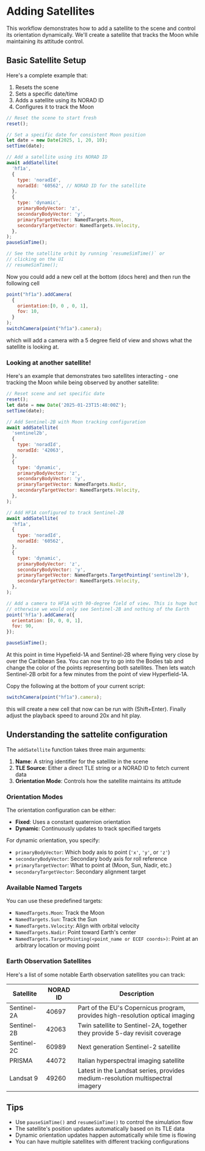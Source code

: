 # Adding Satellites

This workflow demonstrates how to add a satellite to the scene and control its
orientation dynamically. We'll create a satellite that tracks the Moon while
maintaining its attitude control.

## Basic Satellite Setup

Here's a complete example that:
1. Resets the scene
2. Sets a specific date/time
3. Adds a satellite using its NORAD ID
4. Configures it to track the Moon

```javascript
// Reset the scene to start fresh
reset();

// Set a specific date for consistent Moon position
let date = new Date(2025, 1, 20, 10);
setTime(date);

// Add a satellite using its NORAD ID
await addSatellite(
  'hf1a',
  {
    type: 'noradId',
    noradId: '60562', // NORAD ID for the satellite
  },
  {
    type: 'dynamic',
    primaryBodyVector: 'z',
    secondaryBodyVector: 'y',
    primaryTargetVector: NamedTargets.Moon,
    secondaryTargetVector: NamedTargets.Velocity,
  },
);
pauseSimTime();

// See the satellite orbit by running `resumeSimTime()` or
// clicking on the UI
// resumeSimTime();
```

Now you could add a new cell at the bottom (docs here) and then run the
following cell

```js
point("hf1a").addCamera(
  {
    orientation:[0, 0 , 0, 1],
    fov: 10,
  }
);
switchCamera(point("hf1a").camera);
```

which will add a camera with a 5 degree field of view and shows what the
satellite is looking at.


### Looking at another satellite!

Here's an example that demonstrates two satellites interacting - one tracking
the Moon while being observed by another satellite:

```javascript
// Reset scene and set specific date
reset();
let date = new Date('2025-01-23T15:48:00Z');
setTime(date);

// Add Sentinel-2B with Moon tracking configuration
await addSatellite(
  'sentinel2b',
  {
    type: 'noradId',
    noradId: '42063',
  },
  {
    type: 'dynamic',
    primaryBodyVector: 'z',
    secondaryBodyVector: 'y',
    primaryTargetVector: NamedTargets.Nadir,
    secondaryTargetVector: NamedTargets.Velocity,
  },
);

// Add HF1A configured to track Sentinel-2B
await addSatellite(
  'hf1a',
  {
    type: 'noradId',
    noradId: '60562',
  },
  {
    type: 'dynamic',
    primaryBodyVector: 'z',
    secondaryBodyVector: 'y',
    primaryTargetVector: NamedTargets.TargetPointing('sentinel2b'),
    secondaryTargetVector: NamedTargets.Velocity,
  },
);

// Add a camera to HF1A with 90-degree field of view. This is huge but
// otherwise we would only see Sentinel-2B and nothing of the Earth
point('hf1a').addCamera({
  orientation: [0, 0, 0, 1],
  fov: 90,
});

pauseSimTime();
```

At this point in time Hypefield-1A and Sentinel-2B where flying very close by
over the Caribbean Sea. You can now try to go into the Bodies tab and change
the color of the points representing both satellites. Then lets watch
Sentinel-2B orbit for a few minutes from the point of view Hyperfield-1A.

Copy the following at the bottom of your current script:

```js
switchCamera(point("hf1a").camera);
```

this will create a new cell that now can be run with (Shift+Enter). Finally
adjust the playback speed to around 20x and hit play.


## Understanding the sattelite configuration

The `addSatellite` function takes three main arguments:

1. **Name**: A string identifier for the satellite in the scene
2. **TLE Source**: Either a direct TLE string or a NORAD ID to fetch current data
3. **Orientation Mode**: Controls how the satellite maintains its attitude

### Orientation Modes

The orientation configuration can be either:

- **Fixed**: Uses a constant quaternion orientation
- **Dynamic**: Continuously updates to track specified targets

For dynamic orientation, you specify:

- `primaryBodyVector`: Which body axis to point (`'x'`, `'y'`, or `'z'`)
- `secondaryBodyVector`: Secondary body axis for roll reference
- `primaryTargetVector`: What to point at (Moon, Sun, Nadir, etc.)
- `secondaryTargetVector`: Secondary alignment target

### Available Named Targets

You can use these predefined targets:
- `NamedTargets.Moon`: Track the Moon
- `NamedTargets.Sun`: Track the Sun
- `NamedTargets.Velocity`: Align with orbital velocity
- `NamedTargets.Nadir`: Point toward Earth's center
- `NamedTargets.TargetPointing(<point_name or ECEF coords>)`: Point at an arbitrary location or moving point

### Earth Observation Satellites

Here's a list of some notable Earth observation satellites you can track:

| Satellite    | NORAD ID | Description |
|--------------|----------|-------------|
| Sentinel-2A  | 40697    | Part of the EU's Copernicus program, provides high-resolution optical imaging |
| Sentinel-2B  | 42063    | Twin satellite to Sentinel-2A, together they provide 5-day revisit coverage |
| Sentinel-2C  | 60989    | Next generation Sentinel-2 satellite |
| PRISMA      | 44072    | Italian hyperspectral imaging satellite |
| Landsat 9   | 49260    | Latest in the Landsat series, provides medium-resolution multispectral imagery |


## Tips

- Use `pauseSimTime()` and `resumeSimTime()` to control the simulation flow
- The satellite's position updates automatically based on its TLE data
- Dynamic orientation updates happen automatically while time is flowing
- You can have multiple satellites with different tracking configurations
